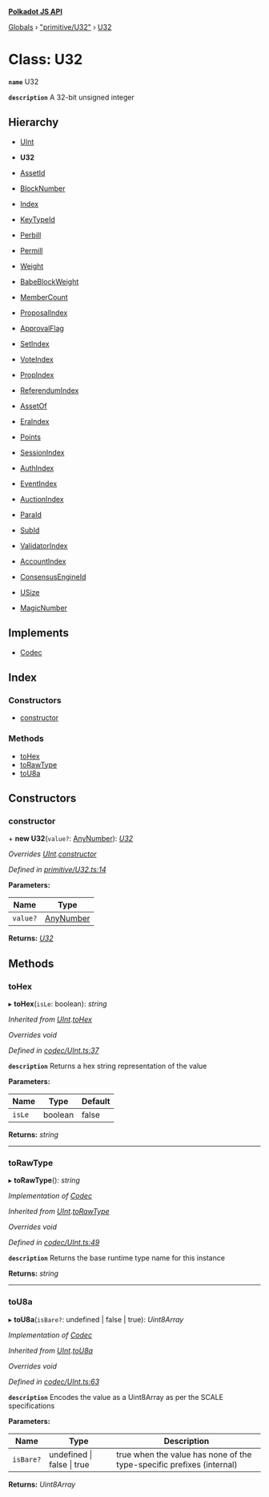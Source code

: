 **[Polkadot JS API](../README.md)**

[Globals](../globals.md) › [&quot;primitive/U32&quot;](../modules/_primitive_u32_.md) › [U32](_primitive_u32_.u32.md)

# Class: U32

**`name`** U32

**`description`** 
A 32-bit unsigned integer

## Hierarchy

  * [UInt](_codec_uint_.uint.md)

  * **U32**

  * [AssetId](../interfaces/_interfaces_runtime_types_.assetid.md)

  * [BlockNumber](../interfaces/_interfaces_runtime_types_.blocknumber.md)

  * [Index](../interfaces/_interfaces_runtime_types_.index.md)

  * [KeyTypeId](../interfaces/_interfaces_runtime_types_.keytypeid.md)

  * [Perbill](../interfaces/_interfaces_runtime_types_.perbill.md)

  * [Permill](../interfaces/_interfaces_runtime_types_.permill.md)

  * [Weight](../interfaces/_interfaces_runtime_types_.weight.md)

  * [BabeBlockWeight](../interfaces/_interfaces_babe_types_.babeblockweight.md)

  * [MemberCount](../interfaces/_interfaces_collective_types_.membercount.md)

  * [ProposalIndex](../interfaces/_interfaces_collective_types_.proposalindex.md)

  * [ApprovalFlag](../interfaces/_interfaces_elections_types_.approvalflag.md)

  * [SetIndex](../interfaces/_interfaces_elections_types_.setindex.md)

  * [VoteIndex](../interfaces/_interfaces_elections_types_.voteindex.md)

  * [PropIndex](../interfaces/_interfaces_democracy_types_.propindex.md)

  * [ReferendumIndex](../interfaces/_interfaces_democracy_types_.referendumindex.md)

  * [AssetOf](../interfaces/_interfaces_deprecated_types_.assetof.md)

  * [EraIndex](../interfaces/_interfaces_staking_types_.eraindex.md)

  * [Points](../interfaces/_interfaces_staking_types_.points.md)

  * [SessionIndex](../interfaces/_interfaces_session_types_.sessionindex.md)

  * [AuthIndex](../interfaces/_interfaces_imonline_types_.authindex.md)

  * [EventIndex](../interfaces/_interfaces_system_types_.eventindex.md)

  * [AuctionIndex](../interfaces/_interfaces_parachains_types_.auctionindex.md)

  * [ParaId](../interfaces/_interfaces_parachains_types_.paraid.md)

  * [SubId](../interfaces/_interfaces_parachains_types_.subid.md)

  * [ValidatorIndex](../interfaces/_interfaces_parachains_types_.validatorindex.md)

  * [AccountIndex](_primitive_generic_accountindex_.accountindex.md)

  * [ConsensusEngineId](_primitive_generic_consensusengineid_.consensusengineid.md)

  * [USize](_primitive_usize_.usize.md)

  * [MagicNumber](_metadata_magicnumber_.magicnumber.md)

## Implements

* [Codec](../interfaces/_types_.codec.md)

## Index

### Constructors

* [constructor](_primitive_u32_.u32.md#constructor)

### Methods

* [toHex](_primitive_u32_.u32.md#tohex)
* [toRawType](_primitive_u32_.u32.md#torawtype)
* [toU8a](_primitive_u32_.u32.md#tou8a)

## Constructors

###  constructor

\+ **new U32**(`value?`: [AnyNumber](../modules/_types_.md#anynumber)): *[U32](_primitive_u32_.u32.md)*

*Overrides [UInt](_codec_uint_.uint.md).[constructor](_codec_uint_.uint.md#constructor)*

*Defined in [primitive/U32.ts:14](https://github.com/polkadot-js/api/blob/a0b8619/packages/types/src/primitive/U32.ts#L14)*

**Parameters:**

Name | Type |
------ | ------ |
`value?` | [AnyNumber](../modules/_types_.md#anynumber) |

**Returns:** *[U32](_primitive_u32_.u32.md)*

## Methods

###  toHex

▸ **toHex**(`isLe`: boolean): *string*

*Inherited from [UInt](_codec_uint_.uint.md).[toHex](_codec_uint_.uint.md#tohex)*

*Overrides void*

*Defined in [codec/UInt.ts:37](https://github.com/polkadot-js/api/blob/a0b8619/packages/types/src/codec/UInt.ts#L37)*

**`description`** Returns a hex string representation of the value

**Parameters:**

Name | Type | Default |
------ | ------ | ------ |
`isLe` | boolean | false |

**Returns:** *string*

___

###  toRawType

▸ **toRawType**(): *string*

*Implementation of [Codec](../interfaces/_types_.codec.md)*

*Inherited from [UInt](_codec_uint_.uint.md).[toRawType](_codec_uint_.uint.md#torawtype)*

*Overrides void*

*Defined in [codec/UInt.ts:49](https://github.com/polkadot-js/api/blob/a0b8619/packages/types/src/codec/UInt.ts#L49)*

**`description`** Returns the base runtime type name for this instance

**Returns:** *string*

___

###  toU8a

▸ **toU8a**(`isBare?`: undefined | false | true): *Uint8Array*

*Implementation of [Codec](../interfaces/_types_.codec.md)*

*Inherited from [UInt](_codec_uint_.uint.md).[toU8a](_codec_uint_.uint.md#tou8a)*

*Overrides void*

*Defined in [codec/UInt.ts:63](https://github.com/polkadot-js/api/blob/a0b8619/packages/types/src/codec/UInt.ts#L63)*

**`description`** Encodes the value as a Uint8Array as per the SCALE specifications

**Parameters:**

Name | Type | Description |
------ | ------ | ------ |
`isBare?` | undefined &#124; false &#124; true | true when the value has none of the type-specific prefixes (internal)  |

**Returns:** *Uint8Array*